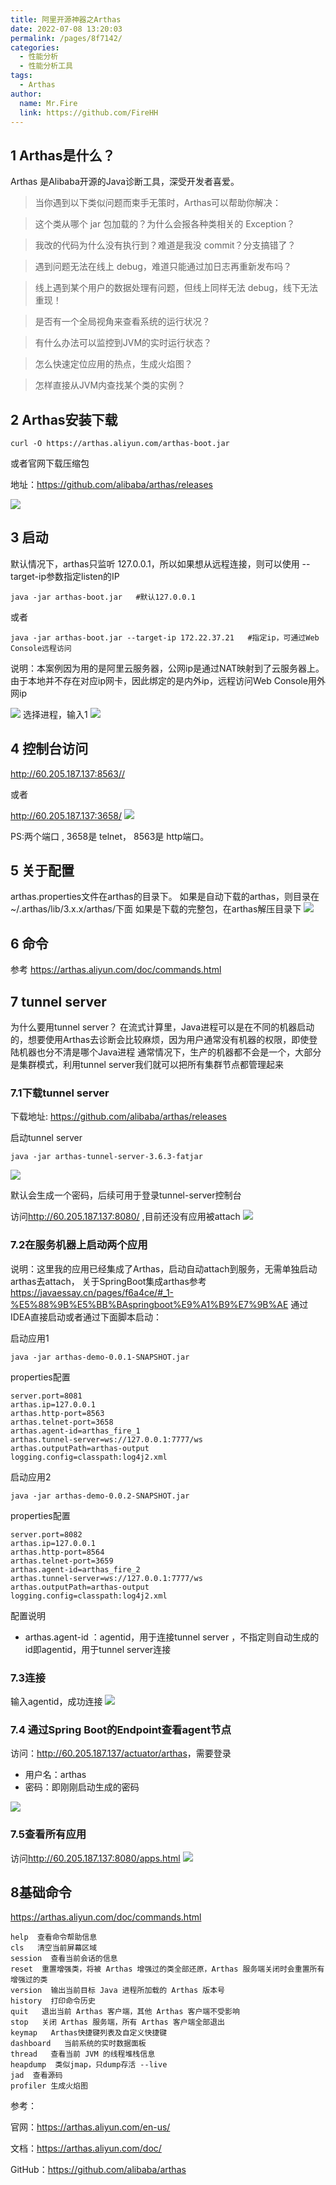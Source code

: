 ```yaml
---
title: 阿里开源神器之Arthas
date: 2022-07-08 13:20:03
permalink: /pages/8f7142/
categories:
  - 性能分析
  - 性能分析工具
tags:
  - Arthas
author: 
  name: Mr.Fire
  link: https://github.com/FireHH
---
```

## 1 Arthas是什么？
Arthas 是Alibaba开源的Java诊断工具，深受开发者喜爱。

> 当你遇到以下类似问题而束手无策时，Arthas可以帮助你解决：
  
> 这个类从哪个 jar 包加载的？为什么会报各种类相关的 Exception？

> 我改的代码为什么没有执行到？难道是我没 commit？分支搞错了？

> 遇到问题无法在线上 debug，难道只能通过加日志再重新发布吗？

> 线上遇到某个用户的数据处理有问题，但线上同样无法 debug，线下无法重现！

> 是否有一个全局视角来查看系统的运行状况？

> 有什么办法可以监控到JVM的实时运行状态？

> 怎么快速定位应用的热点，生成火焰图？

> 怎样直接从JVM内查找某个类的实例？

## 2 Arthas安装下载
    curl -O https://arthas.aliyun.com/arthas-boot.jar
或者官网下载压缩包

地址：<https://github.com/alibaba/arthas/releases>

![](
https://fire-repository.oss-cn-beijing.aliyuncs.com/arthas/download1.png)

## 3 启动
默认情况下，arthas只监听 127.0.0.1，所以如果想从远程连接，则可以使用 --target-ip参数指定listen的IP

```shell
java -jar arthas-boot.jar   #默认127.0.0.1
```
或者
```shell
java -jar arthas-boot.jar --target-ip 172.22.37.21   #指定ip，可通过Web Console远程访问
```
说明：本案例因为用的是阿里云服务器，公网ip是通过NAT映射到了云服务器上。由于本地并不存在对应ip网卡，因此绑定的是内外ip，远程访问Web Console用外网ip

![](
https://fire-repository.oss-cn-beijing.aliyuncs.com/arthas/start.png)
选择进程，输入1
![](
https://fire-repository.oss-cn-beijing.aliyuncs.com/arthas/run.png)

## 4 控制台访问
<http://60.205.187.137:8563//> 

或者 

<http://60.205.187.137:3658/>
![](
https://fire-repository.oss-cn-beijing.aliyuncs.com/arthas/web.png)

PS:两个端口 , 3658是 telnet， 8563是 http端口。

## 5 关于配置
arthas.properties文件在arthas的目录下。
如果是自动下载的arthas，则目录在~/.arthas/lib/3.x.x/arthas/下面
如果是下载的完整包，在arthas解压目录下
![](
https://fire-repository.oss-cn-beijing.aliyuncs.com/arthas/properties.png)

## 6 命令
参考 <https://arthas.aliyun.com/doc/commands.html>

## 7 tunnel server
为什么要用tunnel server？
在流式计算里，Java进程可以是在不同的机器启动的，想要使用Arthas去诊断会比较麻烦，因为用户通常没有机器的权限，即使登陆机器也分不清是哪个Java进程
通常情况下，生产的机器都不会是一个，大部分是集群模式，利用tunnel server我们就可以把所有集群节点都管理起来

### 7.1下载tunnel server
下载地址: <https://github.com/alibaba/arthas/releases>

启动tunnel server
```
java -jar arthas-tunnel-server-3.6.3-fatjar
```    
![](
https://fire-repository.oss-cn-beijing.aliyuncs.com/arthas/tunnel-start.png)

默认会生成一个密码，后续可用于登录tunnel-server控制台


访问<http://60.205.187.137:8080/> ,目前还没有应用被attach
![](
https://fire-repository.oss-cn-beijing.aliyuncs.com/arthas/tunnel-web.png)

### 7.2在服务机器上启动两个应用
说明：这里我的应用已经集成了Arthas，启动自动attach到服务，无需单独启动arthas去attach，
关于SpringBoot集成arthas参考<https://javaessay.cn/pages/f6a4ce/#_1-%E5%88%9B%E5%BB%BAspringboot%E9%A1%B9%E7%9B%AE>
通过IDEA直接启动或者通过下面脚本启动：

启动应用1
```shell
java -jar arthas-demo-0.0.1-SNAPSHOT.jar 

```
properties配置
```properties
server.port=8081
arthas.ip=127.0.0.1
arthas.http-port=8563
arthas.telnet-port=3658
arthas.agent-id=arthas_fire_1
arthas.tunnel-server=ws://127.0.0.1:7777/ws
arthas.outputPath=arthas-output
logging.config=classpath:log4j2.xml
```
启动应用2
```shell
java -jar arthas-demo-0.0.2-SNAPSHOT.jar 
```
properties配置
```properties
server.port=8082
arthas.ip=127.0.0.1
arthas.http-port=8564
arthas.telnet-port=3659
arthas.agent-id=arthas_fire_2
arthas.tunnel-server=ws://127.0.0.1:7777/ws
arthas.outputPath=arthas-output
logging.config=classpath:log4j2.xml
```

配置说明
- arthas.agent-id ：agentid，用于连接tunnel server ，不指定则自动生成的id即agentid，用于tunnel server连接


### 7.3连接
输入agentid，成功连接
![](
https://fire-repository.oss-cn-beijing.aliyuncs.com/arthas/tunel-telnet.png)


### 7.4 通过Spring Boot的Endpoint查看agent节点

访问：<http://60.205.187.137/actuator/arthas>，需要登录
- 用户名：arthas
- 密码：即刚刚启动生成的密码

![](
https://fire-repository.oss-cn-beijing.aliyuncs.com/arthas/actuator.png)

### 7.5查看所有应用
访问<http://60.205.187.137:8080/apps.html>
![](
https://fire-repository.oss-cn-beijing.aliyuncs.com/arthas/app-list.png)

## 8基础命令
<https://arthas.aliyun.com/doc/commands.html>

    help  查看命令帮助信息
    cls   清空当前屏幕区域
    session  查看当前会话的信息
    reset  重置增强类，将被 Arthas 增强过的类全部还原，Arthas 服务端关闭时会重置所有增强过的类
    version  输出当前目标 Java 进程所加载的 Arthas 版本号
    history  打印命令历史
    quit   退出当前 Arthas 客户端，其他 Arthas 客户端不受影响
    stop   关闭 Arthas 服务端，所有 Arthas 客户端全部退出
    keymap   Arthas快捷键列表及自定义快捷键
    dashboard   当前系统的实时数据面板
    thread   查看当前 JVM 的线程堆栈信息
    heapdump  类似jmap，只dump存活 --live
    jad  查看源码
    profiler 生成火焰图


参考：

官网：<https://arthas.aliyun.com/en-us/>

文档：<https://arthas.aliyun.com/doc/>

GitHub：<https://github.com/alibaba/arthas>
